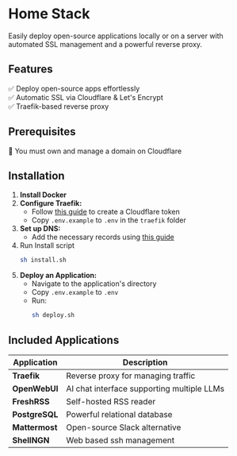 # Home Stack  

Easily deploy open-source applications locally or on a server with automated SSL management and a powerful reverse proxy.  

## Features  
✅ Deploy open-source apps effortlessly  
✅ Automatic SSL via Cloudflare & Let's Encrypt  
✅ Traefik-based reverse proxy  

## Prerequisites  
🔹 You must own and manage a domain on Cloudflare  

## Installation  

1. **Install Docker**  
2. **Configure Traefik:**  
   - Follow [this guide](/docs/Cloudflare.md) to create a Cloudflare token  
   - Copy `.env.example` to `.env` in the `traefik` folder  
3. **Set up DNS:**  
   - Add the necessary records using [this guide](/docs/DNS.md)  
4. Run Install script
   ```sh
   sh install.sh
   ```  
5. **Deploy an Application:**  
   - Navigate to the application's directory  
   - Copy `.env.example` to `.env` 
   - Run:  
     ```sh
     sh deploy.sh
     ```  

## Included Applications  

| Application  | Description  |  
|-------------|-------------|  
| **Traefik**  | Reverse proxy for managing traffic |  
| **OpenWebUI**  | AI chat interface supporting multiple LLMs |  
| **FreshRSS**  | Self-hosted RSS reader |  
| **PostgreSQL**  | Powerful relational database |  
| **Mattermost**  | Open-source Slack alternative |  
| **ShellNGN**  | Web based ssh management |  
